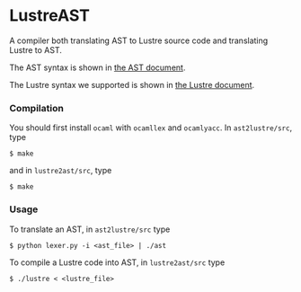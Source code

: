 # LustreAST

A compiler both translating AST to Lustre source code and translating Lustre to AST.

The AST syntax is shown in [the AST  document](https://github.com/paulzfm/LustreAST/blob/master/ast2lustre/doc/ast.pdf).

The Lustre syntax we supported is shown in [the Lustre document](https://github.com/paulzfm/LustreAST/blob/master/ast2lustre/doc/lustre.pdf).

### Compilation

You should first install `ocaml` with `ocamllex` and `ocamlyacc`. In `ast2lustre/src`, type

    $ make

and in `lustre2ast/src`, type

    $ make

### Usage

To translate an AST, in `ast2lustre/src` type

    $ python lexer.py -i <ast_file> | ./ast

To compile a Lustre code into AST, in `lustre2ast/src` type

    $ ./lustre < <lustre_file>
